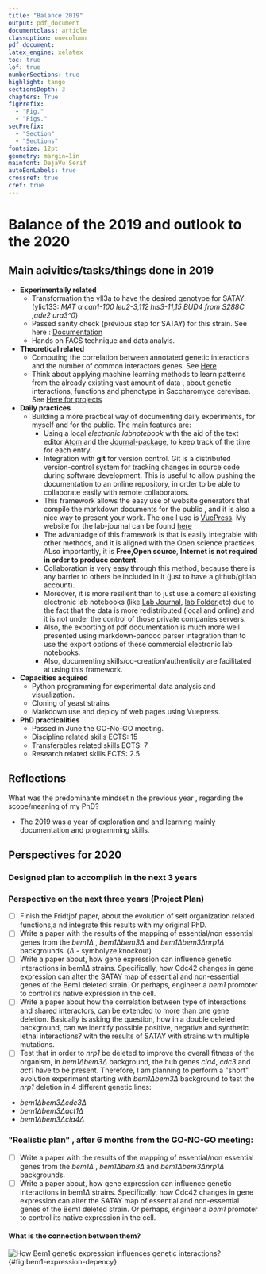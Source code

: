 ```yaml
---
title: "Balance 2019"
output: pdf_document
documentclass: article
classoption: onecolumn
pdf_document:
latex_engine: xelatex
toc: true
lof: true
numberSections: true
highlight: tango
sectionsDepth: 3
chapters: True
figPrefix:
  - "Fig."
  - "Figs."
secPrefix:
  - "Section"
  - "Sections"
fontsize: 12pt
geometry: margin=1in
mainfont: DejaVu Serif
autoEqnLabels: true
crossref: true
cref: true
---
```


# Balance of the 2019 and outlook to the 2020

## Main acivities/tasks/things done in 2019

- **Experimentally related**
  - Transformation the yll3a to have the desired genotype for SATAY. (ylic133: *MAT $\alpha$ can1-100 leu2-3,112 his3-11,15 BUD4 from S288C ,ade2 ura3^0*)
  - Passed sanity check (previous step for SATAY) for this strain. See here : [Documentation](../2019-10/2019-10-09-Sanity-check-ylic133+pBk549.md)
  - Hands on FACS technique and data analyis.
- **Theoretical related**
  - Computing the correlation between annotated genetic interactions and the number of common interactors genes. See [Here](..\2019-08\2019-08-16-some-plots-gene_int-data.md)
  - Think about applying machine learning methods to learn patterns from the already existing vast amount of data , about genetic interactions, functions and phenotype in Saccharomyce cerevisae. See [Here for projects](../2020-01/2020-01-07-machine-learning-proposal-projects.md)
- **Daily practices**
  - Building a more practical way of documenting daily experiments, for myself and for the public. The main features are:
    - Using a local *electronic labnotebook* with the aid of the text editor [Atom](https://atom.io/) and the [Journal-package](https://atom.io/packages/journal), to keep track of the time for each entry.
    - Integration with **git** for version control. Git is a distributed version-control system for tracking changes in source code during software development. This is useful to allow pushing the documentation to an online repository, in order to be able to collaborate easily with remote collaborators.
    - This framework allows the easy use of website generators that compile the markdown documents for the public , and it is also a nice way to present your work. The one I use is [VuePress](https://vuepress.vuejs.org/). My website for the lab-journal can be found [here](https://leilaicruz.github.io/Experimental-journal-deploy/)
    - The advantadge of this framework is that is easily integrable with other methods, and it is aligned with the Open science practices. ALso importantly, it is **Free,Open source**, **Internet is not required in order to  produce content**.
    - Collaboration is very easy through this method, because there is any barrier to others be included in it (just to have a github/gitlab account).
    - Moreover, it is more resilient than to just use a comercial existing electronic lab notebooks (like [Lab Journal](https://www.elabjournal.com/), [lab Folder](https://www.labfolder.com/),etc) due to the fact that the data is more redistributed (local and online) and it is not under the control of those private companies servers.
    - Also, the exporting of pdf documentation is much more well presented using markdown-pandoc parser integration than to use the export options of these commercial electronic lab notebooks.
    - Also, documenting skills/co-creation/authenticity are facilitated at using this framework.
- **Capacities acquired**
  - Python programming for experimental data analysis and visualization.
  - Cloning of yeast strains
  - Markdown use and deploy of web pages using Vuepress.
- **PhD practicalities**
  - Passed in June the GO-No-GO meeting.
  - Discipline related skills ECTS: 15
  - Transferables related skills ECTS: 7
  - Research related skills ECTS: 2.5


## Reflections

What was the predominante mindset n the previous year , regarding the scope/meaning of my PhD?
- The 2019 was a year of exploration and and learning mainly documentation and  programming  skills.


## Perspectives for 2020

### Designed plan to accomplish in the next 3 years
### Perspective on the next three years (Project Plan)
- [ ] Finish the Fridtjof paper, about the evolution of self organization related functions,a nd integrate this results with my original PhD.
- [ ] Write a paper with the results of the mapping of essential/non essential genes from the *bem1$\Delta$* , *bem1$\Delta$bem3$\Delta$* and *bem1$\Delta$bem3$\Delta$nrp1$\Delta$* backgrounds. ($\Delta$ - symbolyze knockout)
- [ ] Write a paper about, how gene expression can influence genetic interactions in bem1$\Delta$ strains. Specifically, how Cdc42 changes in gene expression  can alter the SATAY map of essential and non-essential genes of the Bem1 deleted strain. Or perhaps, engineer a *bem1* promoter to control its native expression in the cell.
- [ ] Write a paper about how the  correlation between type of interactions and shared interactors, can be extended to more than one gene deletion. Basically is asking the question, how in a double deleted background, can we identify possible positive, negative and synthetic lethal interactions? with the results of SATAY with strains with multiple mutations.
- [ ] Test that in order to *nrp1*  be deleted to improve the overall fitness of the organism, in *bem1$\Delta$bem3$\Delta$* background, the hub genes *cla4*, *cdc3* and *act1* have to be present. Therefore, I am planning to perform a "short" evolution experiment starting with *bem1$\Delta$bem3$\Delta$* background to test the *nrp1* deletion in 4 different genetic lines:

-  *bem1$\Delta$bem3$\Delta$cdc3$\Delta$*
-  *bem1$\Delta$bem3$\Delta$act1$\Delta$*
-  *bem1$\Delta$bem3$\Delta$cla4$\Delta$*

### "Realistic plan" , after 6 months from the GO-NO-GO meeting:
- [ ] Write a paper with the results of the mapping of essential/non essential genes from the *bem1$\Delta$* , *bem1$\Delta$bem3$\Delta$* and *bem1$\Delta$bem3$\Delta$nrp1$\Delta$* backgrounds.
- [ ] Write a paper about, how gene expression can influence genetic interactions in bem1$\Delta$ strains. Specifically, how Cdc42 changes in gene expression  can alter the SATAY map of essential and non-essential genes of the Bem1 deleted strain. Or perhaps, engineer a *bem1* promoter to control its native expression in the cell.

#### What is the connection between them?

![How Bem1 genetic expression influences genetic interactions?](../Images/bem1-expression-vs-satay-across-evolutionary-genotypes.png){#fig:bem1-expression-depency}
